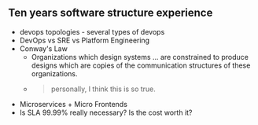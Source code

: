 ## Ten years software structure experience


* devops topologies - several types of devops
* DevOps vs SRE vs Platform Engineering
* Conway's Law
  * Organizations which design systems … are constrained to produce designs which are copies of the communication structures of these organizations.
  * > personally, I think this is so true.
* Microservices + Micro Frontends
* Is SLA 99.99% really necessary? Is the cost worth it?


